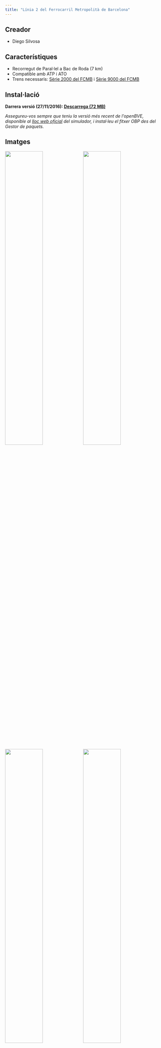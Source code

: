```yaml
---
title: "Línia 2 del Ferrocarril Metropolità de Barcelona"
---
```

## Creador

* Diego Silvosa

## Característiques

* Recorregut de Paral·lel a Bac de Roda (7 km)
* Compatible amb ATP i ATO
* Trens necessaris: <a href="/descarregues/trens/serie-2000">Sèrie 2000 del FCMB</a> i <a href="/descarregues/trens/serie-9000">Sèrie 9000 del FCMB</a>

## Instal·lació

**Darrera versió (27/11/2016): [Descarrega (72 MB)](https://github.com/MarcRiera/FCMB-L2/releases/download/v1.0/FCMB_L2_v1.0.obp)**

*Assegureu-vos sempre que teniu la versió més recent de l'openBVE, disponible al [lloc web oficial](http://www.openbve-project.net) del simulador, i instal·leu el fitxer OBP des del Gestor de paquets.*

## Imatges

<a href="/images/rutes/l2/1.png" target="_blank"><img style="float: left; width: 49.5%; margin-right: 0.5%; margin-bottom: 1em;" src="/images/rutes/l2/1.png" /></a><a href="/images/rutes/l2/2.png" target="_blank"><img style="float: right; width: 49.5%; margin-left: 0.5%; margin-bottom: 1em;" src="/images/rutes/l2/2.png" /></a>
<a href="/images/rutes/l2/3.png" target="_blank"><img style="float: left; width: 49.5%; margin-right: 0.5%; margin-bottom: 1em;" src="/images/rutes/l2/3.png" /></a><a href="/images/rutes/l2/4.png" target="_blank"><img style="float: right; width: 49.5%; margin-left: 0.5%; margin-bottom: 1em;" src="/images/rutes/l2/4.png" /></a>
